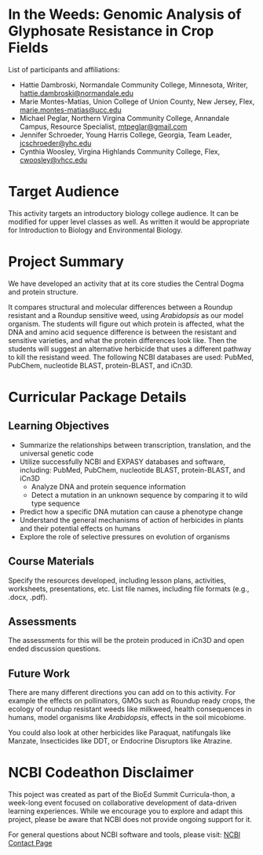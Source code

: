 # In the Weeds: Genomic Analysis of Glyphosate Resistance in Crop Fields

List of participants and affiliations:

- Hattie Dambroski, Normandale Community College, Minnesota, Writer, hattie.dambroski@normandale.edu
- Marie Montes-Matias, Union College of Union County, New Jersey, Flex, marie.montes-matias@ucc.edu
- Michael Peglar, Northern Virgina Community College, Annandale Campus, Resource Specialist, mtpeglar@gmail.com
- Jennifer Schroeder, Young Harris College, Georgia, Team Leader, jcschroeder@yhc.edu
- Cynthia Woosley,  Virgina Highlands Community College, Flex, cwoosley@vhcc.edu

# Target Audience
This activity targets an introductory biology college audience. It can be modified for upper level classes as well.  As written it would be appropriate for Introduction to Biology and Environmental Biology. 

# Project Summary
We have developed an activity that at its core studies the Central Dogma and protein structure.

It compares structural and molecular differences between a Roundup resistant and a Roundup sensitive weed, using _Arabidopsis_ as our model organism.  The students will figure out which protein is affected, what the DNA and amino acid sequence difference is between the resistant and sensitive varieties, and what the protein differences look like.  Then the students will suggest an alternative herbicide that uses a different pathway to kill the resistand weed.  The following NCBI databases are used: PubMed, PubChem, nucleotide BLAST, protein-BLAST, and iCn3D.




# Curricular Package Details


## Learning Objectives
- Summarize the relationships between transcription, translation, and the universal genetic code 
- Utilize successfully NCBI and EXPASY databases and software, including: PubMed, PubChem, nucleotide BLAST, protein-BLAST, and iCn3D
  - Analyze DNA and protein sequence information  
  - Detect a mutation in an unknown sequence by comparing it to wild type sequence
- Predict how a specific DNA mutation can cause a phenotype change
- Understand the general mechanisms of action of herbicides in plants and their potential effects on humans
- Explore the role of selective pressures on evolution of organisms


## Course Materials
Specify the resources developed, including lesson plans, activities, worksheets, presentations, etc. List file names, including file formats (e.g., .docx, .pdf).

## Assessments
The assessments for this will be the protein produced in iCn3D and open ended discussion questions.

## Future Work
There are many different directions you can add on to this activity. For example the effects on pollinators, GMOs such as Roundup ready crops, the ecology of roundup resistant weeds like milkweed, health consequences in humans, model organisms like _Arabidopsis_, effects in the soil micobiome.  

You could also look at other herbicides like Paraquat, natifungals like Manzate, Insecticides like DDT, or Endocrine Disruptors like Atrazine.

# NCBI Codeathon Disclaimer
This poject was created as part of the BioEd Summit Curricula-thon, a week-long event focused on collaborative development of data-driven learning experiences. While we encourage you to explore and adapt this project, please be aware that NCBI does not provide ongoing support for it.

For general questions about NCBI software and tools, please visit: [NCBI Contact Page](https://www.ncbi.nlm.nih.gov/home/about/contact/)


